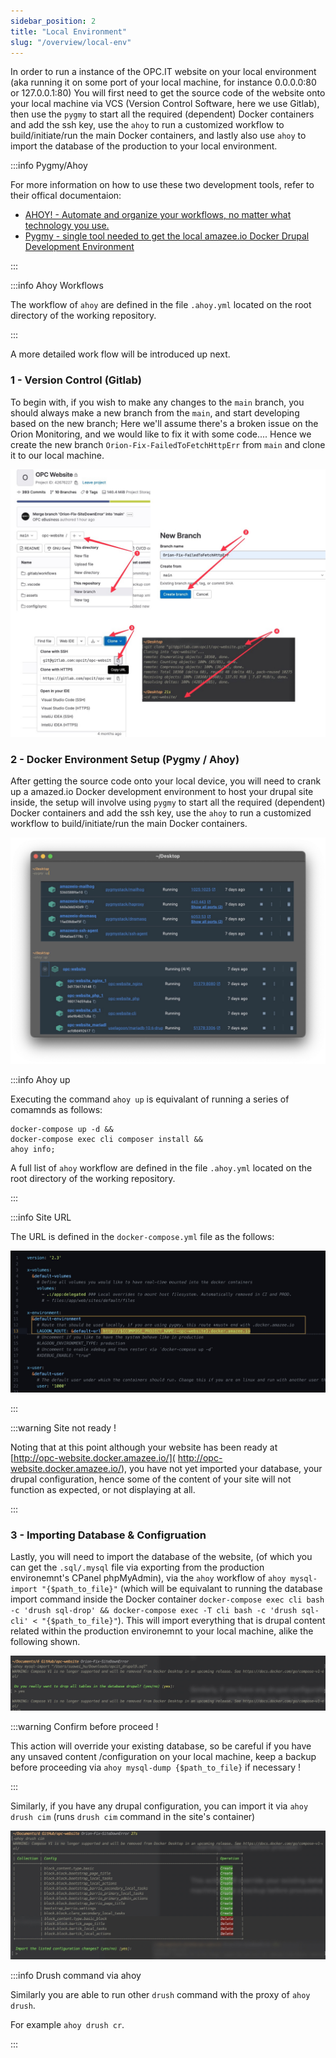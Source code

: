 ```yaml
---
sidebar_position: 2
title: "Local Environment"
slug: "/overview/local-env"
---
```


In order to run a instance of the OPC.IT website on your local environment (aka running it on some port of your local machine, for instance 0.0.0.0:80 or 127.0.0.1:80) You will first need to get the source code of the website onto your local machine via VCS (Version Control Software, here we use Gitlab), then use the `pygmy` to start all the required (dependent) Docker containers and add the ssh key, use the `ahoy` to run a customized workflow to build/initiate/run the main Docker containers, and lastly also use `ahoy` to import the database of the production to your local environment.



:::info Pygmy/Ahoy

For more information on how to use these two development tools, refer to their offical documentaion:
- [AHOY! - Automate and organize your workflows, no matter what technology you use.](https://ahoy-cli.readthedocs.io/en/latest/)
- [Pygmy - single tool needed to get the local amazee.io Docker Drupal Development Environment](https://pygmy.readthedocs.io/en/master/)

:::



:::info Ahoy Workflows

The workflow of `ahoy` are defined in the file `.ahoy.yml` located on the root directory of the working repository.

:::



A more detailed work flow will be introduced up next.





### 1 - Version Control (Gitlab)

To begin with, if you wish to make any changes to the `main` branch, you should always make a new branch from the `main`, and start developing based on the new branch; Here we'll assume there's a broken issue on the Orion Monitoring, and we would like to fix it with some code.... Hence we create the new branch `Orion-Fix-FailedToFetchHttpErr` from `main` and clone it to our local machine.

![2023.06.13 - 15_51_34 -  [Google Chrome-OPC eBusiness  OPC Website · GitLab] -](assets/daskldjklasda.jpg)



### 2 - Docker Environment Setup (Pygmy / Ahoy)

After getting the source code onto your local device, you will need to crank up a amazed.io Docker development environment to host your drupal site inside, the setup will involve using  `pygmy` to start all the required (dependent) Docker containers and add the ssh key, use the `ahoy` to run a customized workflow to build/initiate/run the main Docker containers.



![2023.06.13 - 15_46_51 -  [Terminal-~Desktop] -](assets/2023.06.13%20-%2015_46_51%20-%20%20%5BTerminal-~Desktop%5D%20-.jpg)



:::info Ahoy up



Executing the command `ahoy up` is equivalant of running a series of comamnds as follows:

```
docker-compose up -d &&
docker-compose exec cli composer install &&
ahoy info;
```

A full list of  `ahoy`  workflow are defined in the file `.ahoy.yml` located on the root directory of the working repository.



:::



:::info Site URL

The URL is defined in the `docker-compose.yml` file as the follows:

![dashjdkhasjk](assets/dashjdkhasjk.jpg)

:::





:::warning Site not ready !



Noting that at this point although your website has been ready at [http://opc-website.docker.amazee.io/]( http://opc-website.docker.amazee.io/), you have not yet imported your database, your drupal configuration, hence some of the content of your site will not function as expected, or not displaying at all.



:::





### 3 - Importing Database & Configruation



Lastly, you will need to import the database of the website, (of which you can get the `.sql/.mysql` file via exporting from the production environemnt's CPanel phpMyAdmin), via the `ahoy` workflow of `ahoy mysql-import "{$path_to_file}"` (which will be equivalant to running the database import command inside the Docker container `docker-compose exec cli bash -c 'drush sql-drop' && docker-compose exec -T cli bash -c 'drush sql-cli' < "{$path_to_file}"`). This will import everything that is drupal content related within the production environemnt to your local machine, alike the following shown.



![image-20230613161727333](assets/image-20230613161727333.png)



:::warning Confirm before proceed !



This action will override your existing database, so be careful if you have any unsaved content /configuration on your local machine, keep a backup before proceeding via `ahoy mysql-dump {$path_to_file}` if necessary !



:::



Similarly, if you have any drupal configuration, you can import it via `ahoy drush cim` (runs `drush cim` command in the site's container)



![2023.06.13 - 16_16_26 -  [Terminal-~Documentsé GitHubopc-website] -](assets/skdjalkjdlkasdas.jpg)

:::info Drush command via ahoy



Similarly you are able to run other `drush` command with the proxy of `ahoy drush`.

For example `ahoy drush cr`.



:::